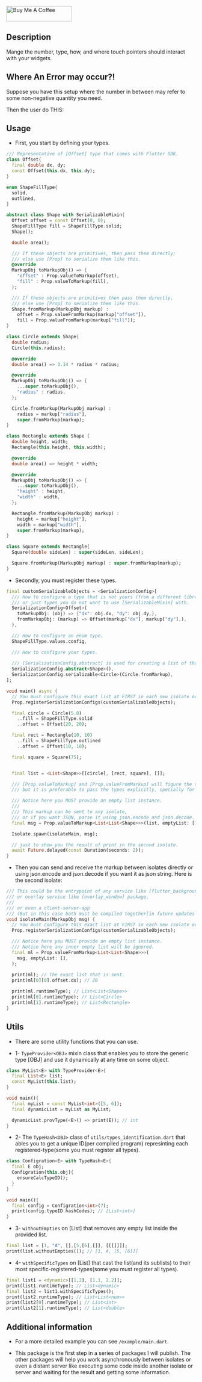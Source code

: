 <a href="https://www.buymeacoffee.com/bola" target="_blank"><img src="https://cdn.buymeacoffee.com/buttons/default-orange.png" alt="Buy Me A Coffee" height="41" width="174"></a>

## Description

Mange the number, type, how, and where touch pointers should interact with your widgets.

## Where An Error may occur?!

Suppose you have this setup where the number in between may refer to some non-negative quantity you need.

Then the user do THIS:


## Usage

* First, you start by defining your types.

```dart
/// Representative of [Offset] type that comes with Flutter SDK.
class Offset{
  final double dx, dy;
  const Offset(this.dx, this.dy);
}

enum ShapeFillType{
  solid,
  outlined,
}

abstract class Shape with SerializableMixin{
  Offset offset = const Offset(0, 0);
  ShapeFillType fill = ShapeFillType.solid;
  Shape();

  double area();

  /// If these objects are primitives, then pass them directly; 
  /// else use [Prop] to serialize them like this.
  @override
  MarkupObj toMarkupObj() => {
    "offset" : Prop.valueToMarkup(offset),
    "fill" : Prop.valueToMarkup(fill),
  };

  /// If these objects are primitives then pass them directly,
  /// else use [Prop] to serialize them like this.
  Shape.fromMarkup(MarkupObj markup) :
    offset = Prop.valueFromMarkup(markup["offset"]),
    fill = Prop.valueFromMarkup(markup["fill"]);
}

class Circle extends Shape{
  double radius;
  Circle(this.radius);

  @override
  double area() => 3.14 * radius * radius;

  @override
  MarkupObj toMarkupObj() => {
    ...super.toMarkupObj(),
    "radius" : radius,
  };

  Circle.fromMarkup(MarkupObj markup) : 
    radius = markup["radius"], 
    super.fromMarkup(markup);
}

class Rectangle extends Shape {
  double height, width;
  Rectangle(this.height, this.width);

  @override
  double area() => height * width;

  @override
  MarkupObj toMarkupObj() => {
    ...super.toMarkupObj(),
    "height" : height,
    "width" : width,
  };

  Rectangle.fromMarkup(MarkupObj markup) : 
    height = markup["height"],
    width = markup["width"],  
    super.fromMarkup(markup);
}

class Square extends Rectangle{
  Square(double sideLen) : super(sideLen, sideLen);

  Square.fromMarkup(MarkupObj markup) : super.fromMarkup(markup);
}
```

* Secondly, you must register these types.
 
```dart
final customSerializableObjects = <SerializationConfig>[
  /// How to configure a type that is not yours (from a different library), 
  /// or just types you do not want to use [SerializableMixin] with.
  SerializationConfig<Offset>(
    toMarkupObj: (obj) => {"dx": obj.dx, "dy": obj.dy,},
    fromMarkupObj: (markup) => Offset(markup["dx"], markup["dy"],),
  ),

  /// How to configure an enum type.
  ShapeFillType.values.config,

  /// How to configure your types.
  
  /// [SerializationConfig.abstract] is used for creating a list of that abstract type. 
  SerializationConfig.abstract<Shape>(),
  SerializationConfig.serializable<Circle>(Circle.fromMarkup),
];

void main() async {
  // You must configure this exact list at FIRST in each new isolate or service you use.
  Prop.registerSerializationConfigs(customSerializableObjects);

  final circle = Circle(5.0)
    ..fill = ShapeFillType.solid
    ..offset = Offset(20, 20);

  final rect = Rectangle(10, 10)
    ..fill = ShapeFillType.outlined
    ..offset = Offset(10, 10);

  final square = Square(75);


  final list = <List<Shape>>[[circle], [rect, square], []];

  /// [Prop.valueToMarkup] and [Prop.valueFromMarkup] will figure the type statically,
  /// but it is preferable to pass the types explicitly, specially for [List].

  /// Notice here you MUST provide an empty list instance.
  /// 
  /// This markup can be sent to any isolate, 
  /// or if you want JSON, parse it using json.encode and json.decode.
  final msg = Prop.valueToMarkup<List<List<Shape>>>(list, emptyList: []);

  Isolate.spawn(isolateMain, msg);

  // just to show you the result of print in the second isolate.
  await Future.delayed(const Duration(seconds: 2));
}
```

* Then you can send and receive the markup between isolates directly
or using json.encode and json.decode if you want it as json string.
Here is the second isolate:

```dart
/// This could be the entrypoint of any service like [flutter_background_service] package
/// or overlay service like [overlay_window] package,
/// 
/// or even a client-server-app
/// (But in this case both must be compiled together[in future updates this will become clear]).
void isolateMain(MarkupObj msg) {
  // You must configure this exact list at FIRST in each new isolate or service you use.
  Prop.registerSerializationConfigs(customSerializableObjects);

  /// Notice here you MUST provide an empty list instance.
  /// Notice here any inner empty list will be ignored.
  final ml = Prop.valueFromMarkup<List<List<Shape>>>(
    msg, emptyList: [],
  );
  
  print(ml); // The exact list that is sent.
  print(ml[0][0].offset.dx); // 20

  print(ml.runtimeType); // List<List<Shape>>
  print(ml[0].runtimeType); // List<Circle>
  print(ml[1].runtimeType); // List<Rectangle>
}
```

## Utils

* There are some utility functions that you can use.


* 1- `TypeProvider<OBJ>` mixin class that enables you to store the generic type [OBJ] and use it dynamically at any time on some object.

```dart
class MyList<E> with TypeProvider<E>{
  final List<E> list;
  const MyList(this.list);
}

void main(){
  final myList = const MyList<int>([5, 6]);
  final dynamicList = myList as MyList;

  dynamicList.provType(<E>() => print(E)); // int
}
```


* 2- The `TypeHash<OBJ>` class of `utils/types_identification.dart` that ables you to get a unique ID(per compiled program) represinting each registered-type(some you must register all types).

```dart
class Configration<E> with TypeHash<E>{
  final E obj;
  Configration(this.obj){
    ensureCalcTypeID();
  }
}

void main(){
  final config = Configration<int>(7);
  print(config.typeID.hashCodes); // [List<int>]
}
```


* 3- `withoutEmpties` on [List] that removes any empty list inside the provided list. 

```dart
final list = [1, "A", [],[5,[6],[]], [[[]]]];
print(list.withoutEmpties()); // [1, A, [5, [6]]]
```


* 4- `withSpecificTypes` on [List] that cast the list(and its sublists) to their most specific-registered-types(some you must register all types). 

```dart
final list1 = <dynamic>[[1,2], [1.1, 2.2]];
print(list1.runtimeType); // List<dynamic>
final list2 = list1.withSpecificTypes();
print(list2.runtimeType); // List<List<num>>
print(list2[0].runtimeType); // List<int>
print(list2[1].runtimeType); // List<double>
```


## Additional information

* For a more detailed example you can see `/example/main.dart`.

* This package is the first step in a series of packages I will publish. The other packages will help you work asynchronously between isolates or even a distant server like executing some code inside another isolate or server and waiting for the result and getting some information.

